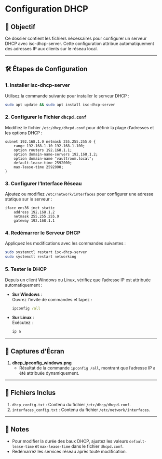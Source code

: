 # Configuration DHCP  

## 🎯 Objectif  
Ce dossier contient les fichiers nécessaires pour configurer un serveur DHCP avec isc-dhcp-server. Cette configuration attribue automatiquement des adresses IP aux clients sur le réseau local.  

---

## 🛠️ Étapes de Configuration  

### 1. Installer isc-dhcp-server  
Utilisez la commande suivante pour installer le serveur DHCP :  
```bash
sudo apt update && sudo apt install isc-dhcp-server
```

### 2. Configurer le Fichier `dhcpd.conf`  
Modifiez le fichier `/etc/dhcp/dhcpd.conf` pour définir la plage d’adresses et les options DHCP :  
```plaintext
subnet 192.168.1.0 netmask 255.255.255.0 {
    range 192.168.1.10 192.168.1.100;
    option routers 192.168.1.1;
    option domain-name-servers 192.168.1.2;
    option domain-name "vaultroom.local";
    default-lease-time 2592000;
    max-lease-time 2592000;
}
```

### 3. Configurer l’Interface Réseau  
Ajoutez ou modifiez `/etc/network/interfaces` pour configurer une adresse statique sur le serveur :  
```plaintext
iface ens36 inet static
    address 192.168.1.2
    netmask 255.255.255.0
    gateway 192.168.1.1
```

### 4. Redémarrer le Serveur DHCP  
Appliquez les modifications avec les commandes suivantes :  
```bash
sudo systemctl restart isc-dhcp-server
sudo systemctl restart networking
```

### 5. Tester le DHCP  
Depuis un client Windows ou Linux, vérifiez que l’adresse IP est attribuée automatiquement :  
- **Sur Windows** :  
  Ouvrez l’invite de commandes et tapez :  
  ```cmd
  ipconfig /all
  ```
- **Sur Linux** :  
  Exécutez :  
  ```bash
  ip a
  ```

---

## 📸 Captures d’Écran  

1. **dhcp_ipconfig_windows.png**  
   - Résultat de la commande `ipconfig /all`, montrant que l’adresse IP a été attribuée dynamiquement.  

---

## 📂 Fichiers Inclus  

1. `dhcp_config.txt` : Contenu du fichier `/etc/dhcp/dhcpd.conf`.  
2. `interfaces_config.txt` : Contenu du fichier `/etc/network/interfaces`.  

---

## 📖 Notes  
- Pour modifier la durée des baux DHCP, ajustez les valeurs `default-lease-time` et `max-lease-time` dans le fichier `dhcpd.conf`.  
- Redémarrez les services réseau après toute modification.
